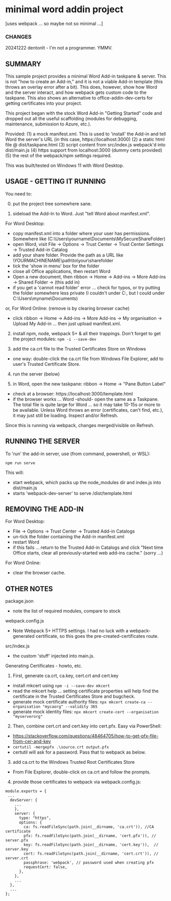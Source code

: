 # minimal word addin project
[uses webpack ... so maybe not so minimal ...]

### CHANGES
20241222 dentonlt - I'm not a programmer. YMMV.

## SUMMARY

This sample project provides a minimal Word Add-in taskpane & server. This
is not "how to create an Add-in," and it is not a viable Add-in
template (this throws an overlay error after a bit). This does, however,
show how Word and the server interact, and how webpack gets custom code to the
taskpane. This also shows an alternative to office-addin-dev-certs for
getting certificates into your project.

This project began with the stock Word Add-in "Getting Started" code and
dropped out all the useful scaffolding (modules for debugging, maintenance,
submission to Azure, etc.).

Provided:
(1) a mock manifest.xml. This is used to 'install' the Add-in
  and tell Word the server's URL (in this case, https://localhost:3000)
(2) a static html file @ dist/taskpane.html
(3) script content from src/index.js webpack'd into dist/main.js
(4) https support from localhost:3000 (dummy certs provided)
(5) the rest of the webpack/npm settings required.

This was built/tested on Windows 11 with Word Desktop.

## USAGE - GETTING IT RUNNING

You need to:

0. put the project tree somewhere sane.

1. sideload the Add-In to Word. Just "tell Word about manifest.xml".

For Word Desktop:
* copy manifest.xml into a folder where your user has permissions.
  Somewhere like (C:\Users\yourname\Documents\MySecureShareFolder)
* open Word, visit File -> Options -> Trust Center -> Trust Center Settings
  -> Trusted Add-in Catalog
* add your share folder. Provide the path as a URL like
  \\YOURMACHINENAME\path\to\your\sharefolder
* tick the 'show in menu' box for the folder
* close all Office applications, then restart Word
* Open a new document, then ribbon -> Home -> Add-ins -> More Add-ins ->
  Shared Folder -> (this add in)
* if you get a 'cannot read folder' error ... check for typos, or try
  putting the folder somewhere less private (I couldn't under C:\, but
  I could under C:\Users\myname\Documents\)

or, For Word Online: (remove is by clearing browser cache)
* click ribbon -> Home -> Add-ins -> More Add-ins -> My organisation ->
  Upload My Add-in ... then just upload manifest.xml.

2. install npm, node, webpack 5+ & all their trappings.
    Don't forget to get the project modules: `npm -i --save-dev`

3. add the ca.crt file to the Trusted Certificates Store on Windows
* one way: double-click the ca.crt file from Windows File Explorer, add
  to user's Trusted Certificate Store.

4. run the server (below)

5. in Word, open the new taskpane: ribbon -> Home -> "Pane Button Label"
* check at a browser: https://localhost:3000/template.html
* if the browser works ... Word -should- open the same as a Taskpane. The
   total file is quite large for Word ... so it may take 10-15s or more to be
   available. Unless Word throws an error (certificates, can't find, etc.), it
   may just still be loading. Inspect and/or Refresh.

Since this is running via webpack, changes merged/visible on Refresh.

## RUNNING THE SERVER

To 'run' the add-in server, use (from command, powershell, or WSL):

`npm run serve`

This will:
* start webpack, which packs up the node_modules dir and index.js into dist/main.js
* starts 'webpack-dev-server' to serve /dist/template.html

## REMOVING THE ADD-IN

For Word Desktop:
* File -> Options -> Trust Center -> Trusted Add-in Catalogs
* un-tick the folder containing the Add-in manifest.xml
* restart Word
* if this fails ... return to the Trusted Add-in Catalogs and click "Next time
  Office starts, clear all previously-started web add-ins cache." (sorry ...)

For Word Online:
* clear the browser cache.

## OTHER NOTES

package.json
* note the list of required modules, compare to stock

webpack.config.js
* Note Webpack 5+ HTTPS settings. I had no luck with a webpack-generated
  certificate, so this goes the pre-created-certificates route.

src/index.js
* the custom 'stuff' injected into main.js.

Generating Certificates - howto, etc.
1. First, generate ca.crt, ca.key, cert.crt and cert.key
* install mkcert using `npm -i --save-dev mkcert`
* read the mkcert help ... setting certificate properties will help find
   the certificate in the Trusted Certificates Store and bugcheck.
* generate mock certificate authority files:
  `npx mkcert create-ca --organisation "mycaorg" --validity 365`
* generate mock identity files:
  `npx mkcert create-cert --organisation "myserverorg"`
2. Then, combine cert.crt and cert.key into cert.pfx. Easy via PowerShell:
* https://stackoverflow.com/questions/48464705/how-to-get-pfx-file-from-cer-and-key
* `certutil -mergepfx .\source.crt output.pfx`
*  certutil will ask for a password. Pass that to webpack as below.
3. add ca.crt to the Windows Trusted Root Certificates Store
  * From File Explorer, double-click on ca.crt and follow the prompts.
4. provide those certificates to webpack via webpack.config.js:
```
module.exports = {
 ...
  devServer: {
    ...
    },
    server: {
      type: "https",
      options: {
        ca: fs.readFileSync(path.join(__dirname, 'ca.crt')), //CA certificate
        pfx: fs.readFileSync(path.join(__dirname, 'cert.pfx')), // server.pfx 
        key: fs.readFileSync(path.join(__dirname, 'cert.key')),  // server.key
        cert: fs.readFileSync(path.join(__dirname, 'cert.crt')), // server.crt
        passphrase: 'webpack', // password used when creating pfx
        requestCert: false,  
      },
    },
    ...
  },
  ...
};
```



